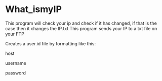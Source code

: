 # What_ismyIP
This program will check your ip and check if it has changed, if that is the case then it changes the IP.txt
This program sends your IP to a txt file on your FTP


Creates a user.id file by formatting like this:

host

username

password
